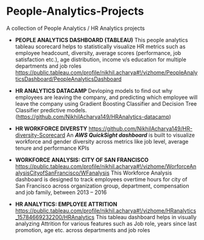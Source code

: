# People-Analytics-Projects

A collection of People Analytics / HR Analytics projects

* **PEOPLE ANALYTICS DASHBOARD (TABLEAU)**
This people analytics tableau scorecard helps to statistically visualize HR metrics such as employee headcount, diversity, average scores (performance, job satisfaction etc.), age distribution, income v/s education for multiple departments and job roles
https://public.tableau.com/profile/nikhil.acharya#!/vizhome/PeopleAnalyticsDashboard/PeopleAnalyticsDashboard

* **HR ANALYTICS DATACAMP**
Devloping models to find out why employees are leaving the company, and predicting which employee will leave the company using Gradient Boosting Classifier and Decision Tree Classifier predictive models.
(https://github.com/NikhilAcharya149/HRAnalytics-datacamp)  

* **HR WORKFORCE DIVERSTY**
https://github.com/NikhilAcharya149/HR-diversity-Scorecard
An **_AWS QuickSight dashboard_** is built to visualize workforce and gender diversity across metrics like job level, average tenure and performance KPIs

* **WORKFORCE ANALYSIS: CITY OF SAN FRANCISCO**
https://public.tableau.com/profile/nikhil.acharya#!/vizhome/WorforceAnalysisCityofSanFrancisco/WFanalysis
This Workforce Analysis dashboard is designed to track employees overtime hours for city of San Francisco across organization group, department, compensation and job family, between 2013 – 2016

* **HR ANALYTICS: EMPLOYEE ATTRITION**
https://public.tableau.com/profile/nikhil.acharya#!/vizhome/HRanalytics_15784669232200/HRAnalytics
This tableau dashboard helps in visually analyzing Attrition for various features such as Job role, years since last promotion, age etc. across departments and job roles

